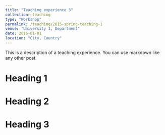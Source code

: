 ```yaml
---
title: "Teaching experience 3"
collection: teaching
type: "Workshop"
permalink: /teaching/2015-spring-teaching-1
venue: "University 1, Department"
date: 2016-01-01
location: "City, Country"
---
```


This is a description of a teaching experience. You can use markdown like any other post.

Heading 1
======

Heading 2
======

Heading 3
======
